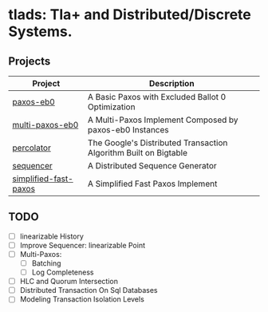 # tlads: Tla+ and Distributed/Discrete Systems.

## Projects

| Project | Description |
| --- |  --- |
| [paxos-eb0](paxos-eb0/) | A Basic Paxos with Excluded Ballot 0 Optimization |
| [multi-paxos-eb0](multi-paxos-eb0/) | A Multi-Paxos Implement Composed by paxos-eb0 Instances |
| [percolator](percolator/) | The Google's Distributed Transaction Algorithm Built on Bigtable |
| [sequencer](sequencer/) | A Distributed Sequence Generator |
| [simplified-fast-paxos](simplified-fast-paxos/) | A Simplified Fast Paxos Implement |

## TODO
- [ ] linearizable History
- [ ] Improve Sequencer: linearizable Point
- [ ] Multi-Paxos:
    - [ ] Batching
    - [ ] Log Completeness
- [ ] HLC and Quorum Intersection
- [ ] Distributed Transaction On Sql Databases
- [ ] Modeling Transaction Isolation Levels
